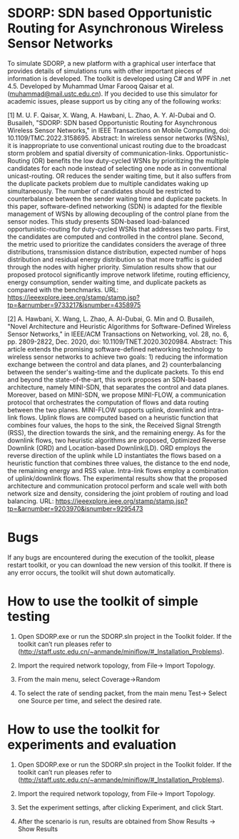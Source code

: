 # SDORP: SDN based Opportunistic Routing for Asynchronous Wireless Sensor Networks
To simulate SDORP, a new platform with a graphical user interface that provides details of simulations runs with other important pieces of information is developed. The toolkit is developed using C# and WPF in .net 4.5.
Developed by Muhammad Umar Farooq Qaisar et al. (muhammad@mail.ustc.edu.cn). 
If you decided to use this simulator for academic issues, please support us by citing any of the following works:

[1] M. U. F. Qaisar, X. Wang, A. Hawbani, L. Zhao, A. Y. Al-Dubai and O. Busaileh, "SDORP: SDN based Opportunistic Routing for Asynchronous Wireless Sensor Networks," in IEEE Transactions on Mobile Computing, doi: 10.1109/TMC.2022.3158695.
Abstract: In wireless sensor networks (WSNs), it is inappropriate to use conventional unicast routing due to the broadcast storm problem and spatial diversity of communication-links. Opportunistic-Routing (OR) benefits the low duty-cycled WSNs by prioritizing the multiple candidates for each node instead of selecting one node as in conventional unicast-routing. OR reduces the sender waiting time, but it also suffers from the duplicate packets problem due to multiple candidates waking up simultaneously. The number of candidates should be restricted to counterbalance between the sender waiting time and duplicate packets. In this paper, software-defined networking (SDN) is adapted for the flexible management of WSNs by allowing decoupling of the control plane from the sensor nodes. This study presents SDN-based load-balanced opportunistic-routing for duty-cycled WSNs that addresses two parts. First, the candidates are computed and controlled in the control plane. Second, the metric used to prioritize the candidates considers the average of three distributions, transmission distance distribution, expected number of hops distribution and residual energy distribution so that more traffic is guided through the nodes with higher priority. Simulation results show that our proposed protocol significantly improve network lifetime, routing efficiency, energy consumption, sender waiting time, and duplicate packets as compared with the benchmarks.
URL: https://ieeexplore.ieee.org/stamp/stamp.jsp?tp=&arnumber=9733217&isnumber=4358975

[2] A. Hawbani, X. Wang, L. Zhao, A. Al-Dubai, G. Min and O. Busaileh, "Novel Architecture and Heuristic Algorithms for Software-Defined Wireless Sensor Networks," in IEEE/ACM Transactions on Networking, vol. 28, no. 6, pp. 2809-2822, Dec. 2020, doi: 10.1109/TNET.2020.3020984.
Abstract: This article extends the promising software-defined networking technology to wireless sensor networks to achieve two goals: 1) reducing the information exchange between the control and data planes, and 2) counterbalancing between the sender's waiting-time and the duplicate packets. To this end and beyond the state-of-the-art, this work proposes an SDN-based architecture, namely MINI-SDN, that separates the control and data planes. Moreover, based on MINI-SDN, we propose MINI-FLOW, a communication protocol that orchestrates the computation of flows and data routing between the two planes. MINI-FLOW supports uplink, downlink and intra-link flows. Uplink flows are computed based on a heuristic function that combines four values, the hops to the sink, the Received Signal Strength (RSS), the direction towards the sink, and the remaining energy. As for the downlink flows, two heuristic algorithms are proposed, Optimized Reverse Downlink (ORD) and Location-based Downlink(LD). ORD employs the reverse direction of the uplink while LD instantiates the flows based on a heuristic function that combines three values, the distance to the end node, the remaining energy and RSS value. Intra-link flows employ a combination of uplink/downlink flows. The experimental results show that the proposed architecture and communication protocol perform and scale well with both network size and density, considering the joint problem of routing and load balancing.
URL: https://ieeexplore.ieee.org/stamp/stamp.jsp?tp=&arnumber=9203970&isnumber=9295473

# Bugs
If any bugs are encountered during the execution of the toolkit, please restart toolkit, or you can download the new version of this toolkit. If there is any error occurs, the toolkit will shut down automatically.
# How to use the toolkit of simple testing
1) Open SDORP.exe or run the SDORP.sln project in the Toolkit folder. If the toolkit can’t run pleases refer to (http://staff.ustc.edu.cn/~anmande/miniflow/#_Installation_Problems).

2) Import the required network topology, from File-> Import Topology.

3) From the main menu, select Coverage->Random

4) To select the rate of sending packet, from the main menu Test-> Select one Source per time, and select the desired rate.

# How to use the toolkit for experiments and evaluation
1) Open SDORP.exe or run the SDORP.sln project in the Toolkit folder. If the toolkit can’t run pleases refer to (http://staff.ustc.edu.cn/~anmande/miniflow/#_Installation_Problems).

2) Import the required network topology, from File-> Import Topology.

3) Set the experiment settings, after clicking Experiment, and click Start.

4) After the scenario is run, results are obtained from Show Results -> Show Results
